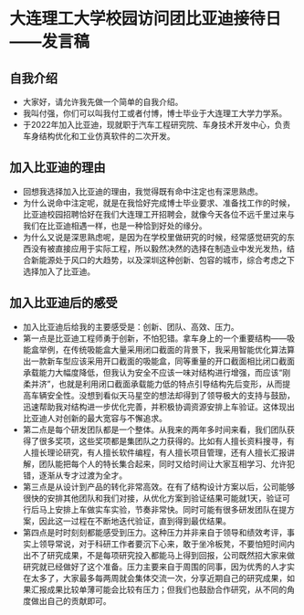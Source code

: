 # 大连理工大学校园访问团比亚迪接待日——发言稿

## 自我介绍
- 大家好，请允许我先做一个简单的自我介绍。
- 我叫付强，你们可以叫我付工或者付博，博士毕业于大连理工大学力学系。
- 于2022年加入比亚迪，现就职于汽车工程研究院、车身技术开发中心，负责车身结构优化和工业仿真软件的二次开发。

## 加入比亚迪的理由
- 回想我选择加入比亚迪的理由，我觉得既有命中注定也有深思熟虑。
- 为什么说命中注定呢，就是在我恰好完成博士毕业要求、准备找工作的时候，比亚迪校园招聘恰好在我们大连理工开招聘会，就像今天各位不远千里过来与我们在比亚迪相遇一样，也是一种恰到好处的缘分。
- 为什么又说是深思熟虑呢，是因为在学校里做研究的时候，经常感觉研究的东西没有被直接应用于实际工程，所以毅然决然的选择在制造业中发光发热，结合新能源处于风口的大趋势，以及深圳这种创新、包容的城市，综合考虑之下选择加入了比亚迪。

## 加入比亚迪后的感受
- 加入比亚迪后给我的主要感受是：创新、团队、高效、压力。
- 第一点是比亚迪工程师勇于创新，不怕犯错。拿车身上的一个重要结构——吸能盒举例，在传统吸能盒大量采用闭口截面的背景下，我采用智能优化算法算出一款新车型应该采用开口截面的吸能盒，同等重量的开口截面相比闭口截面承载能力大幅度降低，但我认为安全不应该一味对结构进行增强，而应该“刚柔并济”，也就是利用闭口截面承载能力低的特点引导结构先后变形，从而提高车辆安全性。没想到看似天马星空的想法却得到了领导极大的支持与鼓励，迅速帮助我对结构进一步优化完善，并积极协调资源安排上车验证。这体现出比亚迪人对创新的最大宽容与不懈追求。
- 第二点是每个研发团队都是一个整体。从我来的两年多时间来看，我们团队获得了很多奖项，这些奖项都是集团队之力获得的。比如有人擅长资料搜寻，有人擅长理论研究，有人擅长软件编程，有人擅长项目管理，还有人擅长汇报讲解，团队能把每个人的特长集合起来，同时又给时间让大家互相学习、允许犯错，逐渐从专才过渡为全才。
- 第三点是从设计到产品的转化非常高效。在有了结构设计方案以后，公司能够很快的安排其他团队和我们对接，从优化方案到验证结果可能就1天，验证可行后马上安排上车做实车实验，节奏非常快。同时可能有很多研发团队在提方案，因此这一过程在不断地迭代验证，直到得到最优结果。
- 第四点是时时刻刻都能感受到压力。这种压力并非来自于领导和绩效考评，事实上领导常说，对于科研工作者要沉下心来，敢于坐冷板凳，不要怕短时间内出不了研究成果，不是每项研究投入都能马上得到回报，公司既然招大家来做研究就已经做好了这个准备。压力主要来自于周围的同事，因为优秀的人才实在太多了，大家最多每两周就会集体交流一次，分享近期自己的研究成果，如果汇报成果比较单薄可能会比较有压力；但我们也鼓励合作研究，从不同的角度做出自己的贡献即可。
